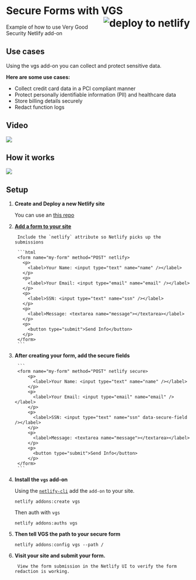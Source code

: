 <h1> Secure Forms with VGS
<a href="https://app.netlify.com/start/deploy?repository=https://github.com/netlify-labs/secure-forms">
  <img align="right" src="https://camo.githubusercontent.com/be2eb66bb727e25655f1dcff88c2fdca82a77513/68747470733a2f2f7777772e6e65746c6966792e636f6d2f696d672f6465706c6f792f627574746f6e2e737667" class="deploy-button" alt="deploy to netlify">
</a>
</h1>

Example of how to use Very Good Security Netlify add-on

## Use cases

Using the vgs add-on you can collect and protect sensitive data.

**Here are some use cases:**

- Collect credit card data in a PCI compliant manner
- Protect personally identifiable information (PII) and healthcare data
- Store billing details securely
- Redact function logs

## Video

<a href="https://www.youtube.com/watch?v=k2I_4u8_I9s"><img src="https://user-images.githubusercontent.com/532272/58996669-1baea380-87ae-11e9-826d-c0fdfd839d07.jpg" /></a>

## How it works

<a href="https://youtu.be/wtYzLdpSeJo"><img src="https://user-images.githubusercontent.com/532272/58996723-51538c80-87ae-11e9-8333-a659cf23caa6.jpg" /></a>

## Setup

1. **Create and Deploy a new Netlify site**

    You can use an [this repo](https://app.netlify.com/start/deploy?repository=https://github.com/netlify-labs/secure-forms)

2. **[Add a form to your site](https://www.netlify.com/docs/form-handling/)**

		Include the `netlify` attribute so Netlify picks up the submissions

		```html
		<form name="my-form" method="POST" netlify>
		  <p>
		    <label>Your Name: <input type="text" name="name" /></label>
		  </p>
		  <p>
		    <label>Your Email: <input type="email" name="email" /></label>
		  </p>
		  <p>
		    <label>SSN: <input type="text" name="ssn" /></label>
		  </p>
		  <p>
		    <label>Message: <textarea name="message"></textarea></label>
		  </p>
		  <p>
		    <button type="submit">Send Info</button>
		  </p>
		</form>
		```

3. **After creating your form, add the secure fields**

		```
		<form name="my-form" method="POST" netlify secure>
			<p>
			  <label>Your Name: <input type="text" name="name" /></label>
			</p>
			<p>
			  <label>Your Email: <input type="email" name="email" /></label>
			</p>
			<p>
			  <label>SSN: <input type="text" name="ssn" data-secure-field /></label>
			</p>
			<p>
			  <label>Message: <textarea name="message"></textarea></label>
			</p>
			<p>
			  <button type="submit">Send Info</button>
			</p>
		</form>
		```

4. **Install the `vgs` add-on**

    Using the [`netlify-cli`](http://cli.netlify.com) add the `add-on` to your site.

    ```
    netlify addons:create vgs
    ```

    Then auth with `vgs`

    ```
    netlify addons:auths vgs
    ```

5. **Then tell VGS the path to your secure form**


    ```
    netlify addons:config vgs --path /
    ```

6. **Visit your site and submit your form.**


		View the form submission in the Netlify UI to verify the form redaction is working.